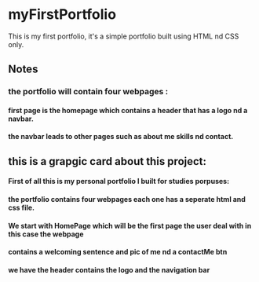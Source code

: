 # myFirstPortfolio

This is my first portfolio, it's a simple portfolio built using HTML nd CSS only.

## Notes

### the portfolio will contain four webpages :

#### first page is the homepage which contains a header that has a logo nd a navbar.

#### the navbar leads to other pages such as about me skills nd contact.

## this is a grapgic card about this project:

#### First of all this is my personal portfolio I built for studies porpuses:

#### the portfolio contains four webpages each one has a seperate html and css file.

#### We start with HomePage which will be the first page the user deal with in this case the webpage

#### contains a welcoming sentence and pic of me nd a contactMe btn

#### we have the header contains the logo and the navigation bar
